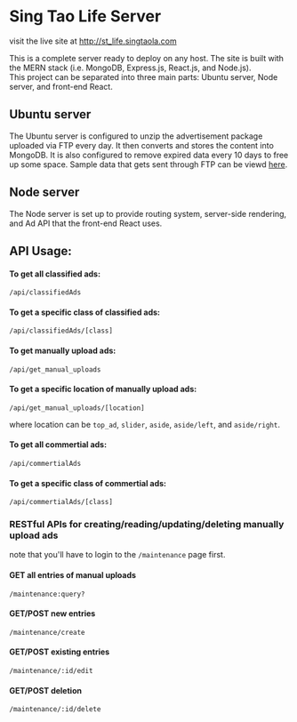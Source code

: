 # Sing Tao Life Server
visit the live site at http://st_life.singtaola.com

This is a complete server ready to deploy on any host. The site is built with the MERN stack (i.e. MongoDB, Express.js, React.js, and Node.js).  
This project can be separated into three main parts: Ubuntu server, Node server, and front-end React.

## Ubuntu server
The Ubuntu server is configured to unzip the advertisement package uploaded via FTP every day. It then converts and stores the content into MongoDB. It is also configured to remove expired data every 10 days to free up some space. Sample data that gets sent through FTP can be viewd [here](https://github.com/davidwu220/SingTaoSite/tree/master/README/example%20files).

## Node server
The Node server is set up to provide routing system, server-side rendering, and Ad API that the front-end React uses.

## API Usage:

#### To get all classified ads:
```
/api/classifiedAds
```

#### To get a specific class of classified ads:
```
/api/classifiedAds/[class]
```

#### To get manually upload ads:
```
/api/get_manual_uploads
```

#### To get a specific location of manually upload ads:
```
/api/get_manual_uploads/[location]
```
where location can be `top_ad`, `slider`, `aside`, `aside/left`, and `aside/right`.

#### To get all commertial ads:
```
/api/commertialAds
```

#### To get a specific class of commertial ads:
```
/api/commertialAds/[class]
```

### RESTful APIs for creating/reading/updating/deleting manually upload ads
note that you'll have to login to the `/maintenance` page first.

#### GET all entries of manual uploads
```
/maintenance:query?
```

#### GET/POST new entries
```
/maintenance/create
```

#### GET/POST existing entries
```
/maintenance/:id/edit
```

#### GET/POST deletion
```
/maintenance/:id/delete
```
